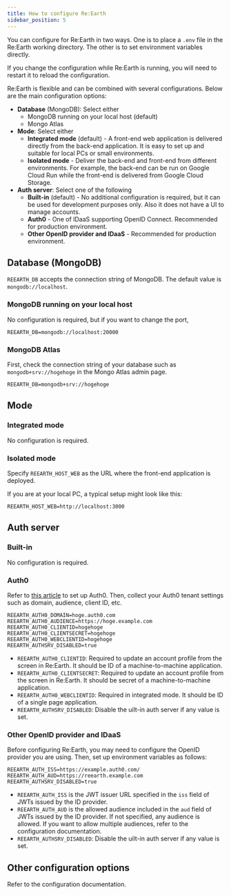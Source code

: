 ```yaml
---
title: How to configure Re:Earth
sidebar_position: 5
---
```


You can configure for Re:Earth in two ways. One is to place a `.env` file in the Re:Earth working directory. The other is to set environment variables directly.

If you change the configuration while Re:Earth is running, you will need to restart it to reload the configuration.

Re:Earth is flexible and can be combined with several configurations. Below are the main configuration options:

- **Database** (MongoDB): Select either
  - MongoDB running on your local host (default)
  - Mongo Atlas
- **Mode**: Select either
  - **Integrated mode** (default) - A front-end web application is delivered directly from the back-end application. It is easy to set up and suitable for local PCs or small environments.
  - **Isolated mode** - Deliver the back-end and front-end from different environments. For example, the back-end can be run on Google Cloud Run while the front-end is delivered from Google Cloud Storage.
- **Auth server**: Select one of the following
  - **Built-in** (default) - No additional configuration is required, but it can be used for development purposes only. Also it does not have a UI to manage accounts.
  - **Auth0** - One of IDaaS supporting OpenID Connect. Recommended for production environment.
  - **Other OpenID provider and IDaaS** - Recommended for production environment.

## Database (MongoDB)

`REEARTH_DB` accepts the connection string of MongoDB. The default value is `mongodb://localhost`.

### MongoDB running on your local host

No configuration is required, but if you want to change the port,

```
REEARTH_DB=mongodb://localhost:20000
```

### MongoDB Atlas

First, check the connection string of your database such as `mongodb+srv://hogehoge` in the Mongo Atlas admin page.

```
REEARTH_DB=mongodb+srv://hogehoge
```

## Mode

### Integrated mode

No configuration is required.

### Isolated mode

Specify `REEARTH_HOST_WEB` as the URL where the front-end application is deployed.

If you are at your local PC, a typical setup might look like this:

```
REEARTH_HOST_WEB=http://localhost:3000
```

## Auth server

### Built-in

No configuration is required.

### Auth0

Refer to [this article](auth0) to set up Auth0. Then, collect your Auth0 tenant settings such as domain, audience, client ID, etc.

```
REEARTH_AUTH0_DOMAIN=hoge.auth0.com
REEARTH_AUTH0_AUDIENCE=https://hoge.example.com
REEARTH_AUTH0_CLIENTID=hogehoge
REEARTH_AUTH0_CLIENTSECRET=hogehoge
REEARTH_AUTH0_WEBCLIENTID=hogehoge
REEARTH_AUTHSRV_DISABLED=true
```

- `REEARTH_AUTH0_CLIENTID`: Required to update an account profile from the screen in Re:Earth. It should be ID of a machine-to-machine application.
- `REEARTH_AUTH0_CLIENTSECRET`: Required to update an account profile from the screen in Re:Earth. It should be secret of a machine-to-machine application.
- `REEARTH_AUTH0_WEBCLIENTID`: Required in integrated mode. It should be ID of a single page application.
- `REEARTH_AUTHSRV_DISABLED`: Disable the uilt-in auth server if any value is set.

### Other OpenID provider and IDaaS

Before configuring Re:Earth, you may need to configure the OpenID provider you are using. Then, set up environment variables as follows:

```
REEARTH_AUTH_ISS=https://example.auth0.com/
REEARTH_AUTH_AUD=https://reearth.example.com
REEARTH_AUTHSRV_DISABLED=true
```

- `REEARTH_AUTH_ISS` is the JWT issuer URL specified in the `iss` field of JWTs issued by the ID provider.
- `REEARTH_AUTH_AUD` is the allowed audience included in the `aud` field of JWTs issued by the ID provider. If not specified, any audience is allowed. If you want to allow multiple audiences, refer to the configuration documentation.
- `REEARTH_AUTHSRV_DISABLED`: Disable the uilt-in auth server if any value is set.

## Other configuration options

Refer to the configuration documentation.
